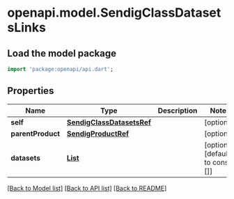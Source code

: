 # openapi.model.SendigClassDatasetsLinks

## Load the model package
```dart
import 'package:openapi/api.dart';
```

## Properties
Name | Type | Description | Notes
------------ | ------------- | ------------- | -------------
**self** | [**SendigClassDatasetsRef**](SendigClassDatasetsRef.md) |  | [optional] 
**parentProduct** | [**SendigProductRef**](SendigProductRef.md) |  | [optional] 
**datasets** | [**List<SendigDatasetRefElement>**](SendigDatasetRefElement.md) |  | [optional] [default to const []]

[[Back to Model list]](../README.md#documentation-for-models) [[Back to API list]](../README.md#documentation-for-api-endpoints) [[Back to README]](../README.md)


